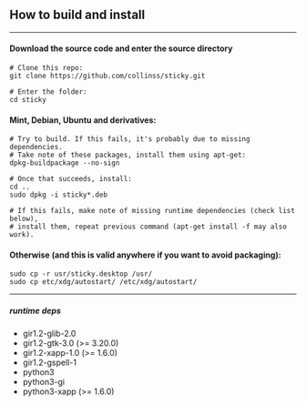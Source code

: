 ## How to build and install
________
#### Download the source code and enter the source directory
```
# Clone this repo:
git clone https://github.com/collinss/sticky.git

# Enter the folder:
cd sticky
```
#### Mint, Debian, Ubuntu and derivatives:
```
# Try to build. If this fails, it's probably due to missing dependencies.
# Take note of these packages, install them using apt-get:
dpkg-buildpackage --no-sign

# Once that succeeds, install:
cd ..
sudo dpkg -i sticky*.deb

# If this fails, make note of missing runtime dependencies (check list below),
# install them, repeat previous command (apt-get install -f may also work).
```
#### Otherwise (and this is valid anywhere if you want to avoid packaging):
```
sudo cp -r usr/sticky.desktop /usr/
sudo cp etc/xdg/autostart/ /etc/xdg/autostart/
```
_____
##### runtime deps
- gir1.2-glib-2.0
- gir1.2-gtk-3.0 (>= 3.20.0)
- gir1.2-xapp-1.0 (>= 1.6.0)
- gir1.2-gspell-1
- python3
- python3-gi
- python3-xapp (>= 1.6.0)
